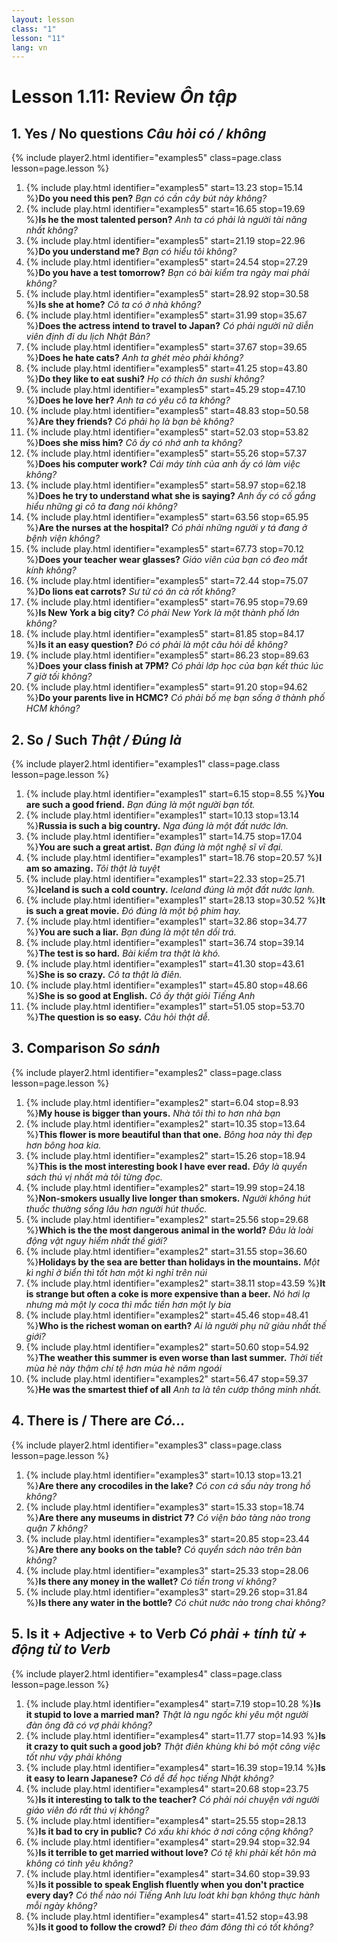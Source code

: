 ```yaml
---
layout: lesson
class: "1"
lesson: "11"
lang: vn
---
```



# Lesson 1.11: Review *Ôn tập*


## 1. Yes / No questions *Câu hỏi có / không*
{% include player2.html identifier="examples5" class=page.class lesson=page.lesson %}

1.  {% include play.html identifier="examples5" start=13.23 stop=15.14 %}**Do you need this pen?** *Bạn có cần cây bút này không?*
2.  {% include play.html identifier="examples5" start=16.65 stop=19.69 %}**Is he the most talented person?** *Anh ta có phải là người tài năng nhất không?*
3.  {% include play.html identifier="examples5" start=21.19 stop=22.96 %}**Do you understand me?** *Bạn có hiểu tôi không?*
4.  {% include play.html identifier="examples5" start=24.54 stop=27.29 %}**Do you have a test tomorrow?** *Bạn có bài kiểm tra ngày mai phải không?*
5.  {% include play.html identifier="examples5" start=28.92 stop=30.58 %}**Is she at home?** *Cô ta có ở nhà không?*
6.  {% include play.html identifier="examples5" start=31.99 stop=35.67 %}**Does the actress intend to travel to Japan?** *Có phải người nữ diễn viên định đi du lịch Nhật Bản?*
7.  {% include play.html identifier="examples5" start=37.67 stop=39.65 %}**Does he hate cats?** *Anh ta ghét mèo phải không?*
8.  {% include play.html identifier="examples5" start=41.25 stop=43.80 %}**Do they like to eat sushi?** *Họ có thích ăn sushi không?*
9.  {% include play.html identifier="examples5" start=45.29 stop=47.10 %}**Does he love her?** *Anh ta có yêu cô ta không?*
10. {% include play.html identifier="examples5" start=48.83 stop=50.58 %}**Are they friends?** *Có phải họ là bạn bè không?*
11. {% include play.html identifier="examples5" start=52.03 stop=53.82 %}**Does she miss him?** *Cô ấy có nhớ anh ta không?*
12. {% include play.html identifier="examples5" start=55.26 stop=57.37 %}**Does his computer work?** *Cái máy tính của anh ấy có làm việc không?*
13. {% include play.html identifier="examples5" start=58.97 stop=62.18 %}**Does he try to understand what she is saying?** *Anh ấy có cố gắng hiểu những gì cô ta đang nói không?*
14. {% include play.html identifier="examples5" start=63.56 stop=65.95 %}**Are the nurses at the hospital?** *Có phải những người y tá đang ở bệnh viện không?*
15. {% include play.html identifier="examples5" start=67.73 stop=70.12 %}**Does your teacher wear glasses?** *Giáo viên của bạn có đeo mắt kính không?*
16. {% include play.html identifier="examples5" start=72.44 stop=75.07 %}**Do lions eat carrots?** *Sư tử có ăn cà rốt không?*
17. {% include play.html identifier="examples5" start=76.95 stop=79.69 %}**Is New York a big city?** *Có phải New York là một thành phố lớn không?*
18. {% include play.html identifier="examples5" start=81.85 stop=84.17 %}**Is it an easy question?** *Đó có phải là một câu hỏi dễ không?*
19. {% include play.html identifier="examples5" start=86.23 stop=89.63 %}**Does your class finish at 7PM?** *Có phải lớp học của bạn kết thúc lúc 7 giờ tối không?*
20. {% include play.html identifier="examples5" start=91.20 stop=94.62 %}**Do your parents live in HCMC?** *Có phải bố mẹ bạn sống ở thành phố HCM không?*


## 2. So / Such *Thật / Đúng là*
{% include player2.html identifier="examples1" class=page.class lesson=page.lesson %}

1. {% include play.html identifier="examples1" start=6.15 stop=8.55 %}**You are such a good friend.** *Bạn đúng là một người bạn tốt.*
2. {% include play.html identifier="examples1" start=10.13 stop=13.14 %}**Russia is such a big country.** *Nga đúng là một đất nước lớn.*
3. {% include play.html identifier="examples1" start=14.75 stop=17.04 %}**You are such a great artist.** *Bạn đúng là một nghệ sĩ vĩ đại.*
4. {% include play.html identifier="examples1" start=18.76 stop=20.57 %}**I am so amazing.** *Tôi thật là tuyệt*
5. {% include play.html identifier="examples1" start=22.33 stop=25.71 %}**Iceland is such a cold country.** *Iceland đúng là một đất nước lạnh.*
6. {% include play.html identifier="examples1" start=28.13 stop=30.52 %}**It is such a great movie.** *Đó đúng là một bộ phim hay.*
7. {% include play.html identifier="examples1" start=32.86 stop=34.77 %}**You are such a liar.** *Bạn đúng là một tên dối trá.*
8. {% include play.html identifier="examples1" start=36.74 stop=39.14 %}**The test is so hard.** *Bài kiểm tra thật là khó.*
9. {% include play.html identifier="examples1" start=41.30 stop=43.61 %}**She is so crazy.** *Cô ta thật là điên.*
10. {% include play.html identifier="examples1" start=45.80 stop=48.66 %}**She is so good at English.** *Cô ấy thật giỏi Tiếng Anh*
11. {% include play.html identifier="examples1" start=51.05 stop=53.70 %}**The question is so easy.** *Câu hỏi thật dễ.*


## 3. Comparison *So sánh*
{% include player2.html identifier="examples2" class=page.class lesson=page.lesson %}

1.  {% include play.html identifier="examples2" start=6.04 stop=8.93 %}**My house is bigger than yours.** *Nhà tôi thì to hơn nhà bạn*
2.  {% include play.html identifier="examples2" start=10.35 stop=13.64 %}**This flower is more beautiful than that one.** *Bông hoa này thì đẹp hơn bông hoa kia.*
3.  {% include play.html identifier="examples2" start=15.26 stop=18.94 %}**This is the most interesting book I have ever read.** *Đây là quyển sách thú vị nhất mà tôi từng đọc.*
4.  {% include play.html identifier="examples2" start=19.99 stop=24.18 %}**Non-smokers usually live longer than smokers.** *Người không hút thuốc thường sống lâu hơn người hút thuốc.*
5.  {% include play.html identifier="examples2" start=25.56 stop=29.68 %}**Which is the the most dangerous animal in the world?** *Đâu là loài động vật nguy hiểm nhất thế giới?*
6.  {% include play.html identifier="examples2" start=31.55 stop=36.60 %}**Holidays by the sea are better than holidays in the mountains.** *Một kì nghỉ ở biển thì tốt hơn một kì nghỉ trên núi*
7.  {% include play.html identifier="examples2" start=38.11 stop=43.59 %}**It is strange but often a coke is more expensive than a beer.** *Nó hơi lạ nhưng mà một ly coca thì mắc tiền hơn một ly bia*
8.  {% include play.html identifier="examples2" start=45.46 stop=48.41 %}**Who is the richest woman on earth?** *Ai là người phụ nữ giàu nhất thế giới?*
9.  {% include play.html identifier="examples2" start=50.60 stop=54.92 %}**The weather this summer is even worse than last summer.** *Thời tiết mùa hè này thậm chí tệ hơn mùa hè năm ngoái*
10.  {% include play.html identifier="examples2" start=56.47 stop=59.37 %}**He was the smartest thief of all** *Anh ta là tên cướp thông minh nhất.*


## 4. There is / There are *Có...*
{% include player2.html identifier="examples3" class=page.class lesson=page.lesson %}

1. {% include play.html identifier="examples3" start=10.13 stop=13.21 %}**Are there any crocodiles in the lake?** *Có con cá sấu này trong hồ không?*
2. {% include play.html identifier="examples3" start=15.33 stop=18.74 %}**Are there any museums in district 7?** *Có viện bảo tàng nào trong quận 7 không?*
3. {% include play.html identifier="examples3" start=20.85 stop=23.44 %}**Are there any books on the table?** *Có quyển sách nào trên bàn không?*
4. {% include play.html identifier="examples3" start=25.33 stop=28.06 %}**Is there any money in the wallet?** *Có tiền trong ví không?*
5. {% include play.html identifier="examples3" start=29.26 stop=31.84 %}**Is there any water in the bottle?** *Có chút nước nào trong chai không?*



## 5. Is it + Adjective + to Verb *Có phải + tính từ + động từ to Verb*
{% include player2.html identifier="examples4" class=page.class lesson=page.lesson %}

1. {% include play.html identifier="examples4" start=7.19 stop=10.28 %}**Is it stupid to love a married man?** *Thật là ngu ngốc khi yêu một người đàn ông đã có vợ phải không?*
2. {% include play.html identifier="examples4" start=11.77 stop=14.93 %}**Is it crazy to quit such a good job?** *Thật điên khùng khi bỏ một công việc tốt như vậy phải không*
3. {% include play.html identifier="examples4" start=16.39 stop=19.14 %}**Is it easy to learn Japanese?** *Có dễ để học tiếng Nhật không?*
4. {% include play.html identifier="examples4" start=20.68 stop=23.75 %}**Is it interesting to talk to the teacher?** *Có phải nói chuyện với người giáo viên đó rất thú vị không?*
5. {% include play.html identifier="examples4" start=25.55 stop=28.13 %}**Is it bad to cry in public?** *Có xấu khi khóc ở nơi công cộng không?*
6. {% include play.html identifier="examples4" start=29.94 stop=32.94 %}**Is it terrible to get married without love?**
*Có tệ khi phải kết hôn mà không có tình yêu không?*
7. {% include play.html identifier="examples4" start=34.60 stop=39.93 %}**Is it possible to speak English fluently when you don't practice every day?**
*Có thể nào nói Tiếng Anh lưu loát khi bạn không thực hành mỗi ngày không?*
8. {% include play.html identifier="examples4" start=41.52 stop=43.98 %}**Is it good to follow the crowd?** *Đi theo đám đông thì có tốt không?*
 